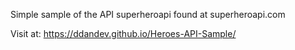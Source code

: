 Simple sample of the API superheroapi found at superheroapi.com

Visit at: https://ddandev.github.io/Heroes-API-Sample/